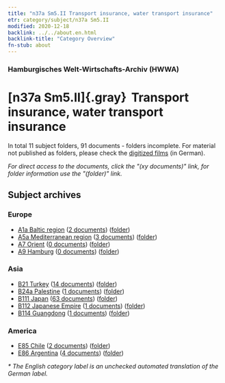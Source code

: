 ```yaml
---
title: "n37a Sm5.II Transport insurance, water transport insurance"
etr: category/subject/n37a Sm5.II
modified: 2020-12-18
backlink: ../../about.en.html
backlink-title: "Category Overview"
fn-stub: about
---
```


### Hamburgisches Welt-Wirtschafts-Archiv (HWWA)
# [n37a Sm5.II]{.gray}&#8201; Transport insurance, water transport insurance&#160; 





In total 11 subject folders, 91 documents - folders incomplete.
For material not published as folders, please check the [digitized films](/film/h1_sh) (in German).

_For direct access to the documents, click the "(xy documents)" link, for folder information use the "(folder)" link._

## Subject archives



### Europe

- [A1a Baltic region](../../../geo/about.en.html#A1a) (<a href="https://dfg-viewer.de/show/?tx_dlf[id]=https://pm20.zbw.eu/mets/sh/1408xx/140894/1457xx/145738/public.mets.en.xml" target="_blank">2 documents</a>) ([folder](http://purl.org/pressemappe20/folder/sh/140894,145738))
- [A5a Mediterranean region](../../../geo/about.en.html#A5a) (<a href="https://dfg-viewer.de/show/?tx_dlf[id]=https://pm20.zbw.eu/mets/sh/1408xx/140899/1457xx/145738/public.mets.en.xml" target="_blank">3 documents</a>) ([folder](http://purl.org/pressemappe20/folder/sh/140899,145738))
- [A7 Orient](../../../geo/about.en.html#A7) (<a href="https://dfg-viewer.de/show/?tx_dlf[id]=https://pm20.zbw.eu/mets/sh/1409xx/140902/1457xx/145738/public.mets.en.xml" target="_blank">0 documents</a>) ([folder](http://purl.org/pressemappe20/folder/sh/140902,145738))
- [A9 Hamburg](../../../geo/about.en.html#A9) (<a href="https://dfg-viewer.de/show/?tx_dlf[id]=https://pm20.zbw.eu/mets/sh/1409xx/140905/1457xx/145738/public.mets.en.xml" target="_blank">0 documents</a>) ([folder](http://purl.org/pressemappe20/folder/sh/140905,145738))

### Asia

- [B21 Turkey](../../../geo/about.en.html#B21) (<a href="https://dfg-viewer.de/show/?tx_dlf[id]=https://pm20.zbw.eu/mets/sh/1411xx/141111/1457xx/145738/public.mets.en.xml" target="_blank">14 documents</a>) ([folder](http://purl.org/pressemappe20/folder/sh/141111,145738))
- [B24a Palestine](../../../geo/about.en.html#B24a) (<a href="https://dfg-viewer.de/show/?tx_dlf[id]=https://pm20.zbw.eu/mets/sh/1411xx/141115/1457xx/145738/public.mets.en.xml" target="_blank">1 documents</a>) ([folder](http://purl.org/pressemappe20/folder/sh/141115,145738))
- [B111 Japan](../../../geo/about.en.html#B111) (<a href="https://dfg-viewer.de/show/?tx_dlf[id]=https://pm20.zbw.eu/mets/sh/1412xx/141272/1457xx/145738/public.mets.en.xml" target="_blank">63 documents</a>) ([folder](http://purl.org/pressemappe20/folder/sh/141272,145738))
- [B112 Japanese Empire](../../../geo/about.en.html#B112) (<a href="https://dfg-viewer.de/show/?tx_dlf[id]=https://pm20.zbw.eu/mets/sh/1412xx/141273/1457xx/145738/public.mets.en.xml" target="_blank">1 documents</a>) ([folder](http://purl.org/pressemappe20/folder/sh/141273,145738))
- [B114 Guangdong](../../../geo/about.en.html#B114) (<a href="https://dfg-viewer.de/show/?tx_dlf[id]=https://pm20.zbw.eu/mets/sh/1412xx/141275/1457xx/145738/public.mets.en.xml" target="_blank">1 documents</a>) ([folder](http://purl.org/pressemappe20/folder/sh/141275,145738))

### America

- [E85 Chile](../../../geo/about.en.html#E85) (<a href="https://dfg-viewer.de/show/?tx_dlf[id]=https://pm20.zbw.eu/mets/sh/1416xx/141691/1457xx/145738/public.mets.en.xml" target="_blank">2 documents</a>) ([folder](http://purl.org/pressemappe20/folder/sh/141691,145738))
- [E86 Argentina](../../../geo/about.en.html#E86) (<a href="https://dfg-viewer.de/show/?tx_dlf[id]=https://pm20.zbw.eu/mets/sh/1416xx/141692/1457xx/145738/public.mets.en.xml" target="_blank">4 documents</a>) ([folder](http://purl.org/pressemappe20/folder/sh/141692,145738))


_* The English category label is an unchecked automated translation of the German label._

